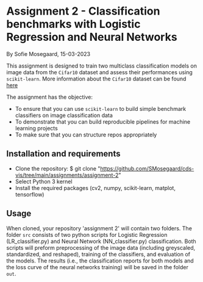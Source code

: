# Assignment 2 - Classification benchmarks with Logistic Regression and Neural Networks
By Sofie Mosegaard, 15-03-2023

This assignment is designed to train two multiclass classification models on image data from the ```Cifar10``` dataset and assess their performances using ```scikit-learn```. More information about the ```Cifar10``` dataset can be found [here](https://www.cs.toronto.edu/~kriz/cifar.html)

The assignment has the objective:
-   To ensure that you can use ```scikit-learn``` to build simple benchmark classifiers on image classification data
-   To demonstrate that you can build reproducible pipelines for machine learning projects
-   To make sure that you can structure repos appropriately

## Installation and requirements
-   Clone the repository: $ git clone "https://github.com/SMosegaard/cds-vis/tree/main/assignments/assignment-2"
-   Select Python 3 kernel
-   Install the required packages (cv2, numpy, scikit-learn, matplot, tensorflow)

## Usage
When cloned, your repository 'assignment 2' will contain two folders. The folder ```src``` consists of two python scripts for Logistic Regression (LR_classifier.py) and Neural Network (NN_classifier.py) classification. Both scripts will preform preprocessing of the image data (including greyscaled, standardized, and reshaped), training of the classifiers, and evaluation of the models. The results (i.e., the classification reports for both models and the loss curve of the neural networks training) will be saved in the folder ```out```.
